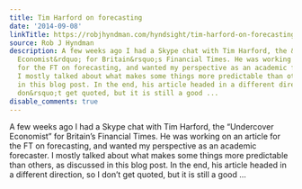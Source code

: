 ```yaml
---
title: Tim Harford on forecasting
date: '2014-09-08'
linkTitle: https://robjhyndman.com/hyndsight/tim-harford-on-forecasting/
source: Rob J Hyndman
description: A few weeks ago I had a Skype chat with Tim Harford, the &ldquo;Undercover
  Economist&rdquo; for Britain&rsquo;s Financial Times. He was working on an article
  for the FT on forecasting, and wanted my perspective as an academic forecaster.
  I mostly talked about what makes some things more predictable than others, as discussed
  in this blog post. In the end, his article headed in a different direction, so I
  don&rsquo;t get quoted, but it is still a good ...
disable_comments: true
---
```

A few weeks ago I had a Skype chat with Tim Harford, the &ldquo;Undercover Economist&rdquo; for Britain&rsquo;s Financial Times. He was working on an article for the FT on forecasting, and wanted my perspective as an academic forecaster. I mostly talked about what makes some things more predictable than others, as discussed in this blog post. In the end, his article headed in a different direction, so I don&rsquo;t get quoted, but it is still a good ...